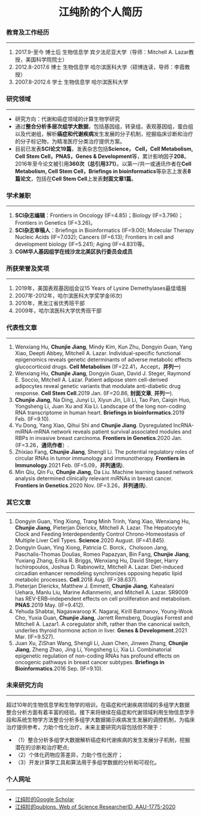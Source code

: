<div align='center' ><b><h1> 江纯阶的个人简历</h1></b></div>

### 教育及工作经历
------
1.	2017.9-至今	 博士后  生物信息学  宾夕法尼亚大学（导师：Mitchell A. Lazar教授，美国科学院院士）
2.	2012.8-2017.6  博士  生物信息学  哈尔滨医科大学（硕博连读，导师：李霞教授）
3.	2007.8-2012.6  学士  生物信息学  哈尔滨医科大学

### 研究领域
------
* 研究方向：代谢和癌症领域的计算生物学研究
* 通过**整合分析多层次组学大数据**，包括基因组，转录组，表观基因组，蛋白组以及代谢组，解析**癌症和代谢疾病**发生发展的分子机制，挖掘临床诊断和治疗的分子标记物，为精准医疗分类治疗提供方案。
* 目前已发表**SCI论文19篇**，发表杂志包括**Science， Cell，Cell Metabolism, Cell Stem Cell，PNAS，Genes & Development**等，累计影响因子**208**。2016年至今论文被引用**360次（总引用371）**。以第一/共一或通讯作者在**Cell Metabolism, Cell Stem Cell，Briefings in bioinformatics**等杂志上发表**8篇论文**，包括在**Cell Stem Cell**上发表**封面文章1篇**。


### 学术兼职
------
1.	**SCI杂志编辑**：Frontiers in Oncology (IF=4.85)；Biology (IF=3.796)；Frontiers in Genetics  (IF=3.26)。
2.	**SCI杂志审稿人**：Briefings in Bioinformatics (IF=9.00); Molecular Therapy Nucleic Acids (IF=7.032); Cancers (IF=6.13); Frontiers in cell and development biology (IF=5.241); Aging (IF=4.831)等。
3.	**CGM华人基因组学在线沙龙北美区执行委员会成员**


### 所获荣誉及奖项
------
1.	2019年，美国表观基因组会议15 Years of Lysine Demethylases最佳墙报		
2.	2007年-2012年，哈尔滨医科大学奖学金(6次)	
3.	2010年，黑龙江省优秀班干部
4.	2009年，哈尔滨医科大学优秀班干部


### 代表性文章
------
1.	Wenxiang Hu, **Chunjie Jiang**, Mindy Kim, Kun Zhu, Dongyin Guan, Yang Xiao, Deepti Abbey, Mitchell A. Lazar. Individual-specific functional epigenomics reveals genetic determinants of adverse metabolic effects glucocorticoid drugs. **Cell Metabolism** (IF=22.41，Accept，**并列一**)
2.	Wenxiang Hu, **Chunjie Jiang**, Dongyin Guan, David J. Steger, Raymond E. Soccio, Mitchell A. Lazar. Patient adipose stem cell-derived adipocytes reveal genetic variants that modulate anti-diabetic drug response. **Cell Stem Cell**.2019 Jan. (IF=20.86, **封面文章**, **并列一**). 
3.	**Chunjie Jiang**, Na Ding, Junyi Li, Xiyun Jin, Lili Li, Tao Pan, Caiqin Huo, Yongsheng Li, Juan Xu and Xia Li. Landscape of the long non-coding RNA transcriptome in human heart. **Briefings in bioinformatics**.2019 Feb. (IF=9.10). 
4.	Yu Dong, Yang Xiao, Qihui Shi and **Chunjie Jiang**. Dysregulated lncRNA-miRNA-mRNA network reveals patient survival associated modules and RBPs in invasive breast carcinoma. **Frontiers in Genetics**.2020 Jan. (IF=3.26，**通讯作者**）. 
5.	Zhixiao Fang, **Chunjie Jiang**, Shengli Li. The potential regulatory roles of circular RNAs in tumor immunology and immunotherapy. **Frontiers in Immunology**.2021 Feb. (IF=5.09，**并列通讯**). 
6.	Min Qiu, Qin Fu, **Chunjie Jiang**, Da Liu. Machine learning based network analysis determined clinically relevant miRNAs in breast cancer. **Frontiers in Genetics**.2020 Nov. (IF=3.26，**并列通讯**). 

### 其它文章
------
1.	Dongyin Guan, Ying Xiong, Trang Minh Trinh, Yang Xiao, Wenxiang Hu, **Chunjie Jiang**, Pieterjan Dierickx, Mitchell A. Lazar. The Hepatocyte Clock and Feeding Interdependently Control Chrono-Homeostasis of Multiple Liver Cell Types. **Science**.2020 August. (IF=41.845). 
2.	Dongyin Guan, Ying Xiong, Patricia C. Borck，Cholsoon Jang, Paschalis-Thomas Doulias, Romeo Papazyan, Bin Fang, **Chunjie Jiang**, Yuxiang Zhang, Erika R. Briggs, Wenxiang Hu, David Steger, Harry Ischiropoulos, Joshua D. Rabinowitz, Mitchell A. Lazar. Diet-induced circadian enhancer remodeling synchronizes opposing hepatic lipid metabolic processes. **Cell**.2018 Aug. (IF=38.637).
3.	Pieterjan Dierickx, Matthew J. Emmett, **Chunjie Jiang**, Kahealani Uehara, Manlu Liu, Marine Adlanmerini, and Mitchell A. Lazar. SR9009 has REV-ERB–independent effects on cell proliferation and metabolism. **PNAS**.2019 May. (IF=9.412). 
4.	Yehuda Shabtai, Nagaswaroop K. Nagaraj, Kirill Batmanov, Young-Wook Cho, Yuxia Guan, **Chunjie Jiang**, Jarrett Remsberg, Douglas Forrest and Mitchell A. Lazar1. A coregulator shift, rather than the canonical switch, underlies thyroid hormone action in liver. **Genes & Development**.2021 Mar. (IF=9.527). 
5.	Juan Xu, ZiShan Wang, Shengli Li, Juan Chen, Jinwen Zhang, **Chunjie Jiang**, Zheng Zhao, Jing Li, Yongsheng Li, Xia Li. Combinatorial epigenetic regulation of non-coding RNAs has profound effects on oncogenic pathways in breast cancer subtypes. **Briefings in Bioinformatics**.2016 Sep. (IF=9.10). 

### 未来研究方向
------
超过10年的生物信息学和生物学的培训，在癌症和代谢疾病领域的多组学大数据整合分析方面有着丰富的经验。接下来将继续在癌症和代谢领域利用生物信息学手段和系统生物学方法整合分析多组学大数据揭示疾病发生发展的调控机制，为临床治疗提供参考，力助个性化治疗。未来主要研究内容包括但不限于：
* （1）整合分析多组学大数据解析癌症和代谢疾病的发生发展分子机制，挖掘潜在的诊断和治疗靶点;
* （2）个体化药物应答差异，力助个性化医疗；
* （3）开发计算学工具和算法用于多组学数据的分析和可视化。

### 个人网址
------
* [江纯阶的Google Scholar](https://scholar.google.com/citations?user=q8XjoTIAAAAJ&hl=zh-CN)
* [江纯阶的publons. Web of Science ResearcherID, AAU-1775-2020](https://publons.com/researcher/1534863/chunjie-jiang/)
